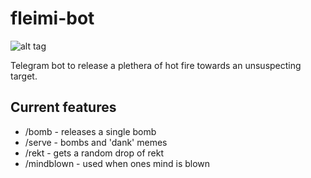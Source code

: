 # fleimi-bot
![alt tag](http://i.imgur.com/rBbzDev.jpg)

Telegram bot to release a plethera of hot fire towards an unsuspecting target.

## Current features
* /bomb - releases a single bomb
* /serve - bombs and 'dank' memes
* /rekt - gets a random drop of rekt
* /mindblown - used when ones mind is blown
